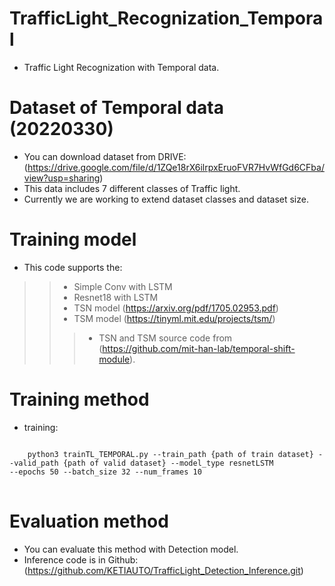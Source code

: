# TrafficLight_Recognization_Temporal
- Traffic Light Recognization with Temporal data.

# Dataset of Temporal data (20220330)
- You can download dataset from DRIVE: (https://drive.google.com/file/d/1ZQe18rX6ilrpxEruoFVR7HvWfGd6CFba/view?usp=sharing)
- This data includes 7 different classes of Traffic light.
- Currently we are working to extend dataset classes and dataset size.

# Training model
- This code supports the:
>> - Simple Conv with LSTM 
>> - Resnet18 with LSTM
>> - TSN model (https://arxiv.org/pdf/1705.02953.pdf) 
>> - TSM model (https://tinyml.mit.edu/projects/tsm/)
>>> - TSN and TSM source code from (https://github.com/mit-han-lab/temporal-shift-module).
# Training method
- training:
<pre>
<code>
    python3 trainTL_TEMPORAL.py --train_path {path of train dataset} --valid_path {path of valid dataset} --model_type resnetLSTM
--epochs 50 --batch_size 32 --num_frames 10
</code>
</pre>

# Evaluation method
- You can evaluate this method with Detection model.
- Inference code is in Github: (https://github.com/KETIAUTO/TrafficLight_Detection_Inference.git)

